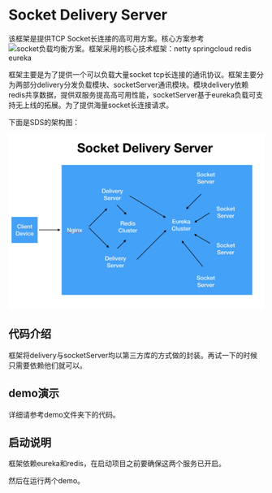 # Socket Delivery Server


该框架是提供TCP Socket长连接的高可用方案。核心方案参考 ![socket负载均衡方案](https://github.com/1991wangliang/distribute-netty)。框架采用的核心技术框架：netty springcloud redis eureka


框架主要是为了提供一个可以负载大量socket tcp长连接的通讯协议。框架主要分为两部分delivery分发负载模块、socketServer通讯模块。模块delivery依赖redis共享数据，提供双服务提高高可用性能，socketServer基于eureka负载可支持无上线的拓展。为了提供海量socket长连接请求。


下面是SDS的架构图：

![](readme/sds.jpg)


## 代码介绍

框架将delivery与socketServer均以第三方库的方式做的封装。再试一下的时候只需要依赖他们就可以。


## demo演示

详细请参考demo文件夹下的代码。


## 启动说明

框架依赖eureka和redis，在启动项目之前要确保这两个服务已开启。

然后在运行两个demo。